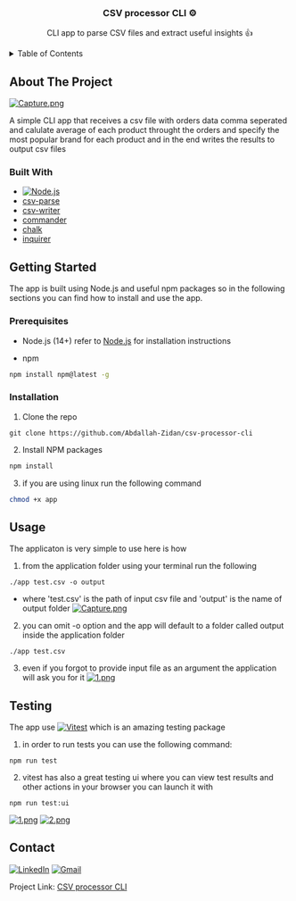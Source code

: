 <br />
<div align="center">
<h3 align="center">CSV processor CLI ⚙️</h3>

  <p align="center">
    CLI app to parse CSV files and extract useful insights 👍
    <br />
</div>


<details>
  <summary>Table of Contents</summary>
  <ol>
    <li>
      <a href="#about-the-project">About The Project</a>
      <ul>
        <li><a href="#built-with">Built With</a></li>
      </ul>
    </li>
    <li>
      <a href="#getting-started">Getting Started</a>
      <ul>
        <li><a href="#prerequisites">Prerequisites</a></li>
        <li><a href="#installation">Installation</a></li>
      </ul>
    </li>
    <li><a href="#usage">Usage</a></li>
    <li><a href="#testing">Testing</a></li>
    <li><a href="#contact">Contact</a></li>
  </ol>
</details>


## About The Project

[![Capture.png](https://i.postimg.cc/brfpDzFt/Capture.png)](https://postimg.cc/CB7W9V0h)

A simple CLI app that receives a csv file with orders data comma seperated and calulate average of each product throught the orders and specify the most popular brand for each product and in the end writes the results to output csv files


### Built With

* [![Node.js][node-shield]][Node-url]
* [csv-parse][csv-parse-url]
* [csv-writer][csv-writer-url]
* [commander][commander-url]
* [chalk][chalk-url]
* [inquirer][inquirer-url]


## Getting Started

The app is built using Node.js and useful npm packages so in the following sections you can find how to install and use the app.

### Prerequisites

* Node.js (14+)
refer to [Node.js][Node-url] for installation instructions

* npm
```sh
npm install npm@latest -g
```

### Installation

1. Clone the repo
```shell
git clone https://github.com/Abdallah-Zidan/csv-processor-cli
```
2. Install NPM packages
```sh
npm install
```
3. if you are using linux run the following command
```sh
chmod +x app
 ```



## Usage
The applicaton is very simple to use here is how

1. from the application folder using your terminal run the following
```shell
./app test.csv -o output 
```
* where 'test.csv' is the path of input csv file and 'output' is the name of output folder
[![Capture.png](https://i.postimg.cc/RFMW3L6m/Capture.png)](https://postimg.cc/5HR4TvSK)

2. you can omit -o option and the app will default to a folder called output inside the application folder
```shell
./app test.csv
```

3. even if you forgot to provide input file as an argument the application will ask you for it
[![1.png](https://i.postimg.cc/BQv274v3/1.png)](https://postimg.cc/5jZH6cvK)



## Testing
The app use [![Vitest][vitest-shield]][vitest-url] which is an amazing testing package

1. in order to run tests you can use the following command:
````shell
npm run test 
````
2. vitest has also a great testing ui where you can view test results and other actions in your browser you can launch it with
```shell
npm run test:ui
```
[![1.png](https://i.postimg.cc/Zqpzpktt/1.png)](https://postimg.cc/B8SzfVnM)
[![2.png](https://i.postimg.cc/V6gTWmKT/2.png)](https://postimg.cc/TLyCRMMq)

## Contact

[![LinkedIn][linkedin-shield]][linkedin-url]  [![Gmail][gmail-shield]][gmail-url]

Project Link: [CSV processor CLI][repo-url]



[linkedin-shield]: https://img.shields.io/badge/-LinkedIn-black.svg?style=for-the-badge&logo=linkedin&colorB=555

[linkedin-url]: https://www.linkedin.com/in/abdallah-zidan/

[product-screenshot]: https://postimg.cc/nj4SsytZ
[node-shield]:https://img.shields.io/static/v1?style=for-the-badge&message=Node.js&color=339933&logo=Node.js&logoColor=FFFFFF&label=
[node-url]:https://nodejs.org/

[csv-parse-url]:https://csv.js.org/parse/

[csv-writer-url]: https://github.com/ryu1kn/csv-writer

[commander-url]:https://github.com/tj/commander.js

[chalk-url]:https://github.com/chalk/chalk

[inquirer-url]:https://github.com/SBoudrias/Inquirer.js
[vitest-shield]:https://img.shields.io/static/v1?style=for-the-badge&message=Vitest&color=6E9F18&logo=Vitest&logoColor=FFFFFF&label=
[vitest-url]:https://vitest.dev/
[gmail-shield]:https://img.shields.io/badge/Gmail-D14836?style=for-the-badge&logo=gmail&logoColor=white
[gmail-url]:mailto:eng.abdallahzidan@gmail.com
[repo-url]:https://github.com/Abdallah-Zidan/csv-processor-cli